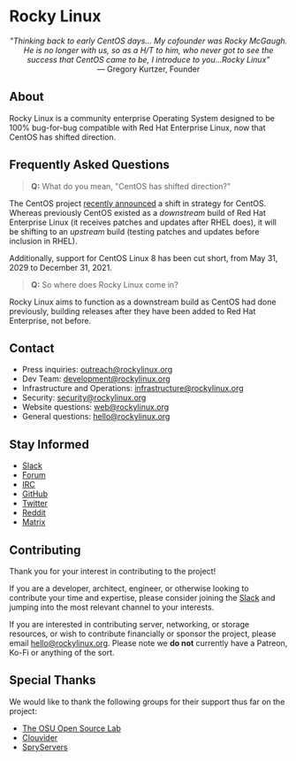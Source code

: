 # Rocky Linux

<p align="center">
<i>"Thinking back to early CentOS days... My cofounder was Rocky McGaugh. He is no longer with us, so as a H/T to him, who never got to see the success that CentOS came to be, I introduce to you...Rocky Linux"</i><br>
— Gregory Kurtzer, Founder
</p>

## About

Rocky Linux is a community enterprise Operating System designed to be 100% bug-for-bug compatible with Red Hat Enterprise Linux, now that CentOS has shifted direction.

## Frequently Asked Questions

> **Q:** What do you mean, "CentOS has shifted direction?"

The CentOS project [recently announced](https://blog.centos.org/2020/12/future-is-centos-stream/) a shift in strategy for CentOS. Whereas previously CentOS existed as a *downstream* build of Red Hat Enterprise Linux (it receives patches and updates after RHEL does), it will be shifting to an *upstream* build (testing patches and updates before inclusion in RHEL).

Additionally, support for CentOS Linux 8 has been cut short, from May 31, 2029 to December 31, 2021.

> **Q:** So where does Rocky Linux come in?

Rocky Linux aims to function as a downstream build as CentOS had done previously, building releases after they have been added to Red Hat Enterprise, not before.

## Contact

* Press inquiries: outreach@rockylinux.org
* Dev Team: development@rockylinux.org
* Infrastructure and Operations: infrastructure@rockylinux.org
* Security: security@rockylinux.org
* Website questions: web@rockylinux.org
* General questions: hello@rockylinux.org

## Stay Informed

* [Slack](https://join.slack.com/t/hpcng/shared_invite/zt-gy0st6mt-ijgUaSvfdeEOhfXXfIstrQ)
* [Forum](forums.rockylinux.org/)
* [IRC](https://webchat.freenode.net/?channels=rockylinux)
* [GitHub](https://github.com/rocky-linux/)
* [Twitter](https://twitter.com/rocky_linux)
* [Reddit](https://www.reddit.com/r/RockyLinux)
* [Matrix](https://matrix.to/#/+rockylinux:matrix.org)

## Contributing

Thank you for your interest in contributing to the project!

If you are a developer, architect, engineer, or otherwise looking to contribute your time and expertise, please consider joining the [Slack](https://join.slack.com/t/hpcng/shared_invite/zt-gy0st6mt-ijgUaSvfdeEOhfXXfIstrQ) and jumping into the most relevant channel to your interests.

If you are interested in contributing server, networking, or storage resources, or wish to contribute financially or sponsor the project, please email hello@rockylinux.org. Please note we **do not** currently have a Patreon, Ko-Fi or anything of the sort.

## Special Thanks

We would like to thank the following groups for their support thus far on the project:
* [The OSU Open Source Lab](https://osuosl.org/)
* [Clouvider](https://www.clouvider.co.uk/)
* [SpryServers](https://www.spryservers.net/)
